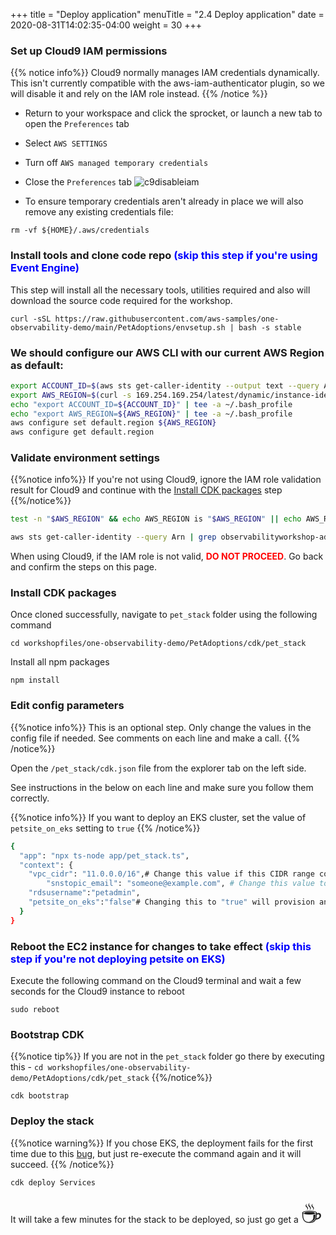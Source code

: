 +++
title = "Deploy application"
menuTitle = "2.4 Deploy application"
date = 2020-08-31T14:02:35-04:00
weight = 30
+++

### Set up Cloud9 IAM permissions

{{% notice info%}}
Cloud9 normally manages IAM credentials dynamically. This isn't currently compatible with the aws-iam-authenticator plugin, so we will disable it and rely on the IAM role instead.
{{% /notice %}}
- Return to your workspace and click the sprocket, or launch a new tab to open the `Preferences` tab
- Select `AWS SETTINGS`
- Turn off `AWS managed temporary credentials`
- Close the `Preferences` tab
![c9disableiam](/images/c9disableiam.png)

- To ensure temporary credentials aren't already in place we will also remove
any existing credentials file:
```
rm -vf ${HOME}/.aws/credentials
```

### Install tools and clone code repo <span style="color: blue;">(skip this step if you're using Event Engine)</span>

This step will install all the necessary tools, utilities required and also will download the source code required for the workshop.

```
curl -sSL https://raw.githubusercontent.com/aws-samples/one-observability-demo/main/PetAdoptions/envsetup.sh | bash -s stable
```

### We should configure our AWS CLI with our current AWS Region as default:

```bash
export ACCOUNT_ID=$(aws sts get-caller-identity --output text --query Account)
export AWS_REGION=$(curl -s 169.254.169.254/latest/dynamic/instance-identity/document | jq -r '.region')
echo "export ACCOUNT_ID=${ACCOUNT_ID}" | tee -a ~/.bash_profile
echo "export AWS_REGION=${AWS_REGION}" | tee -a ~/.bash_profile
aws configure set default.region ${AWS_REGION}
aws configure get default.region
```

### Validate environment settings

{{%notice info%}}
If you're not using Cloud9, ignore the IAM role validation result for Cloud9 and continue with the [Install CDK packages](#install-cdk-packages) step
{{%/notice%}} 

```bash
test -n "$AWS_REGION" && echo AWS_REGION is "$AWS_REGION" || echo AWS_REGION is not set

aws sts get-caller-identity --query Arn | grep observabilityworkshop-admin -q && echo "You're good. IAM role IS valid." || echo "IAM role NOT valid. DO NOT PROCEED."
```

When using Cloud9, if the IAM role is not valid, <span style="color: red;">**DO NOT PROCEED**</span>. Go back and confirm the steps on this page.

### Install CDK packages
Once cloned successfully, navigate to `pet_stack` folder using the following command

```
cd workshopfiles/one-observability-demo/PetAdoptions/cdk/pet_stack
```
Install all npm packages

```
npm install
```

### Edit config parameters
{{%notice info%}}
This is an optional step. Only change the values in the config file if needed. See comments on each line and make a call.
{{% /notice%}}

Open the `/pet_stack/cdk.json` file from the explorer tab on the left side. 

See instructions in the below on each line and make sure you follow them correctly.

{{%notice info%}}
If you want to deploy an EKS cluster, set the value of `petsite_on_eks` setting to `true`
{{% /notice%}}

```bash
{
  "app": "npx ts-node app/pet_stack.ts",
  "context": {
    "vpc_cidr": "11.0.0.0/16",# Change this value if this CIDR range conflicts with your existing environment
        "snstopic_email": "someone@example.com", # Change this value to an email address you can access if you want to receive email notifications. There will be 1000s of emails with increased traffic. So be warned. You can also leave the default value as it is to avoid getting emails.
    "rdsusername":"petadmin",
    "petsite_on_eks":"false"# Changing this to "true" will provision an EKS cluster and deploy the front-end app on it. Leave it to "false" to deploy all services on ECS Fargate clusters.
  }
}
```

### Reboot the EC2 instance for changes to take effect <span style="color: blue;">(skip this step if you're not deploying petsite on EKS)</span>	

Execute the following command on the Cloud9 terminal and wait a few seconds for the Cloud9 instance to reboot

```
sudo reboot
```

### Bootstrap CDK 

{{%notice tip%}}
If you are not in the `pet_stack` folder go there by executing this - ```cd workshopfiles/one-observability-demo/PetAdoptions/cdk/pet_stack```
{{%/notice%}}

```
cdk bootstrap
```

### Deploy the stack

{{%notice warning%}}
If you chose EKS, the deployment fails for the first time due to this [bug](https://github.com/aws/aws-cdk/issues/9027), but just re-execute the command again and it will succeed.
{{% /notice%}}

```
cdk deploy Services
```

It will take a few minutes for the stack to be deployed, so just go get a <span style=font-size:40px> ☕️ </span>

